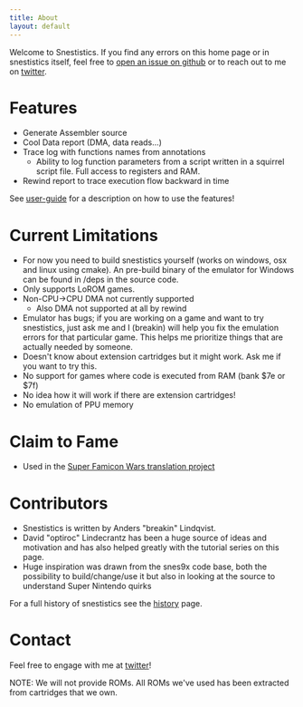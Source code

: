 ```yaml
---
title: About
layout: default
---
```

Welcome to Snestistics. If you find any errors on this home page or in snestistics itself, feel free to [open an issue on github](https://github.com/breakin/snestistics/issues) or to reach out to me on [twitter](https://twitter.com/anders_breakin).

Features
========
* Generate Assembler source
* Cool Data report (DMA, data reads...)
* Trace log with functions names from annotations
	* Ability to log function parameters from a script written in a squirrel script file. Full access to registers and RAM.
* Rewind report to trace execution flow backward in time

See [user-guide](user-guide) for a description on how to use the features!

Current Limitations
===================
* For now you need to build snestistics yourself (works on windows, osx and linux using cmake). An pre-build binary of the emulator for Windows can be found in /deps in the source code.
* Only supports LoROM games.
* Non-CPU->CPU DMA not currently supported
	* Also DMA not supported at all by rewind
* Emulator has bugs; if you are working on a game and want to try snestistics, just ask me and I (breakin) will help you fix the emulation errors for that particular game. This helps me prioritize things that are actually needed by someone.
* Doesn't know about extension cartridges but it might work. Ask me if you want to try this.
* No support for games where code is executed from RAM (bank $7e or $7f)
* No idea how it will work if there are extension cartridges!
* No emulation of PPU memory

Claim to Fame
=============
* Used in the [Super Famicon Wars translation project](https://www.romhacking.net/translations/3354/)

Contributors
============
* Snestistics is written by Anders "breakin" Lindqvist.
* David "optiroc" Lindecrantz has been a huge source of ideas and motivation and has also helped greatly with the tutorial series on this page.
* Huge inspiration was drawn from the snes9x code base, both the possibility to build/change/use it but also in looking at the source to understand Super Nintendo quirks

For a full history of snestistics see the [history](history) page.

Contact
=======
Feel free to engage with me at [twitter](https://twitter.com/anders_breakin)!

NOTE: We will not provide ROMs. All ROMs we've used has been extracted from cartridges that we own.